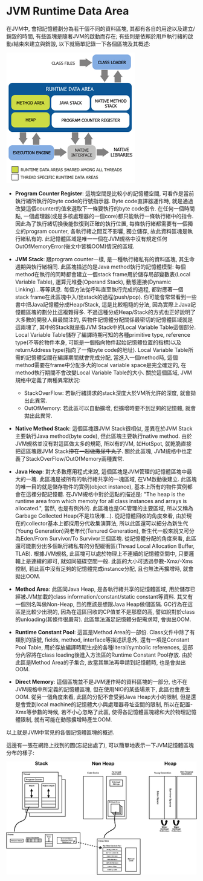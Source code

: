 # JVM Runtime Data Area

在JVM中, 會把記憶體劃分為若干個不同的資料區塊, 其都有各自的用途以及建立/銷毀的時間, 有些區塊是隨著JVM的啟動而存在; 有些則是依賴於用戶執行緒的啟動/結束來建立與銷毀, 以下就簡單記錄一下各個區塊及其概述:

![](/assets/3-1-1.png)

* **Program Counter Register**: 這塊空間是比較小的記憶體空間, 可看作是當前執行緒所執行的byte code的行號指示器. Byte code直譯器運作時, 就是通過改變這個counter的值來選取下一條要執行的byte code指令. 在任何一個時間點, 一個處理器\(或是多核處理器的一個core\)都只能執行一條執行緒中的指令. 因此為了執行緒切換後能恢復到正確的執行位置, 每條執行緒都需要有一個獨立的program counter, 各執行緒之間互不影響, 獨立儲存, 故此資料區塊是執行緒私有的. 此記憶體區域是唯一一個在JVM規格中沒有規定任何OutOfMemoryError\(後文中皆稱OOM\)情況的區域.

* **JVM Stack**: 跟program counter一樣, 是一種執行緒私有的資料區塊, 其生命週期與執行緒相同. 此區塊描述的是Java method執行的記憶體模型: 每個method在執行的同時都會建立一個stack frame用於儲存局部變數表\(Local Variable Table\), 運算元堆疊\(Operand Stack\), 動態連接\(Dynamic Linking\)...等等訊息. 每個方法從呼叫直至執行完成的過程, 都對應著一個stack frame在此區塊中入/出stack的過程\(push/pop\). 你可能會常常看到一些書中把Java記憶體分成Heap/Stack, 這是比較粗糙的分法, 因為實際上Java記憶體區塊的劃分比這複雜得多. 不過這種分成Heap/Stack的方式也正好說明了大多數的開發人員最關注的, 與物件記憶體分配關係最密切的記憶體區域就是這兩塊了, 其中的Stack就是指JVM Stack中的Local Variable Table這個部分. Local Variable Table儲存了編譯時期可知的各種primitive type, reference type\(不等於物件本身, 可能是一個指向物件起始記憶體位置的指標\)以及returnAddress type\(指向了一條byte code的地址\). Local Variable Table所需的記憶體空間在編譯期間就會完成分配, 當進入一個method時, 這個method需要在frame中分配多大的local variable space是完全確定的, 在method執行期間不會改變Local Variable Table的大小. 關於這個區域, JVM規格中定義了兩種異常狀況:

  * StackOverFlow: 若執行緒請求的stack深度大於VM所允許的深度, 就會拋出此異常.
  * OutOfMemory: 若此區可以自動擴增, 但擴增時要不到足夠的記憶體, 就會拋出此異常.

* **Native Method Stack**: 這個區塊跟JVM Stack很相似, 差異在於JVM Stack主要執行Java method\(byte code\), 但此區塊主要執行native method. 由於JVM規格並沒有對這區做太多的規範, 所以有的VM, 如HotSpot, 就乾脆直接把這區塊跟JVM Stack~~摻在一起做撒尿牛丸了~~. 關於此區塊, JVM規格中也定義了StackOverFlow/OutOfMemory兩種異常.

* **Java Heap**: 對大多數應用程式來說, 這個區塊是JVM管理的記憶體區塊中最大的一塊. 此區塊是被所有的執行緒共享的一塊區域, 在VM啟動後建立. 此區塊的唯一目的就是儲存物件的實例\(object instance\), 基本上所有的物件實例都會在這裡分配記憶體. 在JVM規格中對於這點的描述是: "The heap is the runtime area from which memoty for all class instances and arrays is allocated.", 當然, 也是有例外的. 此區塊也是GC管理的主要區域, 所以又稱為Garbage Collected Heap\(不是垃圾堆...\). 從記憶體回收的角度來看, 由於現在的collector基本上都採用分代收集演算法, 所以此區還可以細分為新生代\(Young Generation\)與老年代\(Tenured Generation\), 新生代一般來說又可分為Eden/From Survivor/To Survivor三個區塊. 從記憶體分配的角度來看, 此區還可能劃分出多個執行緒私有的分配緩衝區\(Thread Local Allocation Buffer, TLAB\). 根據JVM規格, 此區塊可以處於物理上不連續的記憶體空間中, 只要邏輯上是連續的即可, 就如同磁碟空間一般. 此區的大小可透過參數-Xmx/-Xms控制, 若此區中沒有足夠的記憶體完成instance分配,  且也無法再擴增時, 就會拋出OOM.

* **Method Area**: 此區同Java Heap, 是各執行緒共享的記憶體區域, 用於儲存已經被JVM加載的class information/constant/static constant等資料. 其又有一個別名叫做Non-Heap, 目的應該是想跟Java Heap做個區隔. GC行為在這區是比較少出現的, 因為在這區回收的CP值並不是那麼的高, 譬如說對於class的unloading\(其條件很嚴苛\). 此區無法滿足記憶體分配需求時, 會拋出OOM.

* **Runtime Constant Pool**: 這區是Method Area的一部份. Class文件中除了有類別的版號, fields, method, interface等描述訊息外, 還有一項是Constant Pool Table, 用於存放編譯時期生成的各種literal/symbolic references, 這部分內容將在class loading後進入方法區的Runtime Constant Pool存放. 由於此區是Method Area的子集合, 故當其無法再申請到記憶體時, 也是會拋出OOM.

* **Direct Memory**: 這個區塊並不是JVM運作時的資料區塊的一部分, 也不在JVM規格中所定義的記憶體區塊, 但在使用NIO的某些場景下, 此區也會產生OOM. 從另一個角度來看, 此區的分配不會受到Java Heap大小的限制, 但是還是會受到local machine的記憶體大小與處理器尋址空間的限制, 所以在配置-Xmx等參數的時候, 若不小心忽略了此區,  使得各記憶體區塊總和大於物理記憶體限制, 就有可能在動態擴增時產生OOM.

以上就是JVM中常見的各個記憶體區塊的概述.

這邊有一張在網路上找到的圖\(忘記出處了\), 可以簡單地表示一下JVM記憶體區塊分布的樣子:

![](/assets/3-1-2.png)

